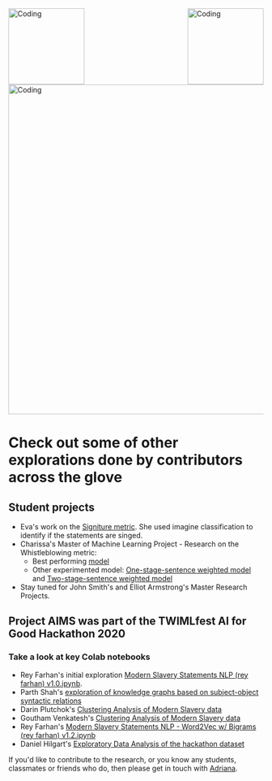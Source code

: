 
<img align="left" alt="Coding" width="150" src="https://user-images.githubusercontent.com/64998301/143171138-777e6d3d-3442-4872-8ada-e1bd311a49f9.png">

<img align="right" alt="Coding" width="150" src="https://user-images.githubusercontent.com/64998301/143171267-86860e2b-8a25-440e-b778-a860ceac7e99.png">

<img align="center" alt="Coding" width="650" src="https://cdn.dribbble.com/users/64533/screenshots/7802393/media/ff0d5805b91cc7e60cddf653280be1cf.jpg?compress=1&resize=1600x1200">



# Check out some of other explorations done by contributors across the glove 

## Student projects
- Eva's work on the [Signiture metric](https://drive.google.com/drive/folders/1hNNxGmN3CVRjIGlnoadzJHTvrGv6bWPe?usp=sharing). She used imagine classification to identify if the statements are singed. 
- Charissa's Master of Machine Learning Project - Research on the Whistleblowing metric:
   - Best performing [model](https://github.com/charissayu/Research_project/blob/main/20211022_doc_SVC_final.ipynb)
   - Other experimented model: [One-stage-sentence weighted model](https://github.com/charissayu/Research_project/blob/main/20210911a.ipynb) and [Two-stage-sentence weighted model](https://github.com/charissayu/Research_project/blob/main/0929_2stages_KLDiv.ipynb)
- Stay tuned for John Smith's and Elliot Armstrong's Master Research Projects.


## Project AIMS was part of the TWIMLfest AI for Good Hackathon 2020
### Take a look at key Colab notebooks

- Rey Farhan's initial exploration [Modern Slavery Statements NLP (rey farhan) v1.0.ipynb](https://colab.research.google.com/drive/1Xk3TZ-30CfNmUxxiDRrWh9S3nR74pZlj?usp=sharing).
- Parth Shah's [exploration of knowledge graphs based on subject-object syntactic relations](https://colab.research.google.com/drive/1Nig3YyHy8MEx5a1gmw_Hj95uYDAO30DV?usp=sharing)
- Darin Plutchok's [Clustering Analysis of Modern Slavery data](https://colab.research.google.com/drive/1J1m1Yoy93d5nyfEHCVcBGv-fFH7l9sfG?usp=sharing)
- Goutham Venkatesh's  [Clustering Analysis of Modern Slavery data](https://colab.research.google.com/drive/1bkM7WEe0_nPCCUCnvDC05g9xxGNtbcmM?usp=sharing)
- Rey Farhan's [Modern Slavery Statements NLP - Word2Vec w/ Bigrams (rey farhan) v1.2.ipynb](https://colab.research.google.com/drive/1S0EM1LFJ0KppuENMxiALe7ZikYjNhTLP#scrollTo=aWUYZx9KZbKL)
- Daniel Hilgart's [Exploratory Data Analysis of the hackathon dataset](https://github.com/the-future-society/modern-slavery-statements-research/blob/master/notebooks/EDA.ipynb)


If you'd like to contribute to the research, or you know any students, classmates or friends who do, then please get in touch with [Adriana](mailto:adriana.bora@thefuturesociety.org). 
